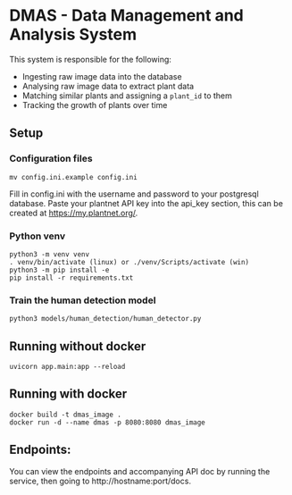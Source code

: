 # DMAS - Data Management and Analysis System

This system is responsible for the following:
* Ingesting raw image data into the database
* Analysing raw image data to extract plant data
* Matching similar plants and assigning a `plant_id` to them
* Tracking the growth of plants over time

## Setup
### Configuration files
```
mv config.ini.example config.ini
```
Fill in config.ini with the username and password to your postgresql database.
Paste your plantnet API key into the api_key section, this can be created at https://my.plantnet.org/.

### Python venv
```
python3 -m venv venv
. venv/bin/activate (linux) or ./venv/Scripts/activate (win)
python3 -m pip install -e
pip install -r requirements.txt
```

### Train the human detection model
```
python3 models/human_detection/human_detector.py
```

## Running without docker
```
uvicorn app.main:app --reload
```

## Running with docker
```
docker build -t dmas_image .
docker run -d --name dmas -p 8080:8080 dmas_image
```

## Endpoints:

You can view the endpoints and accompanying API doc by running the service, then going to http://hostname:port/docs.
